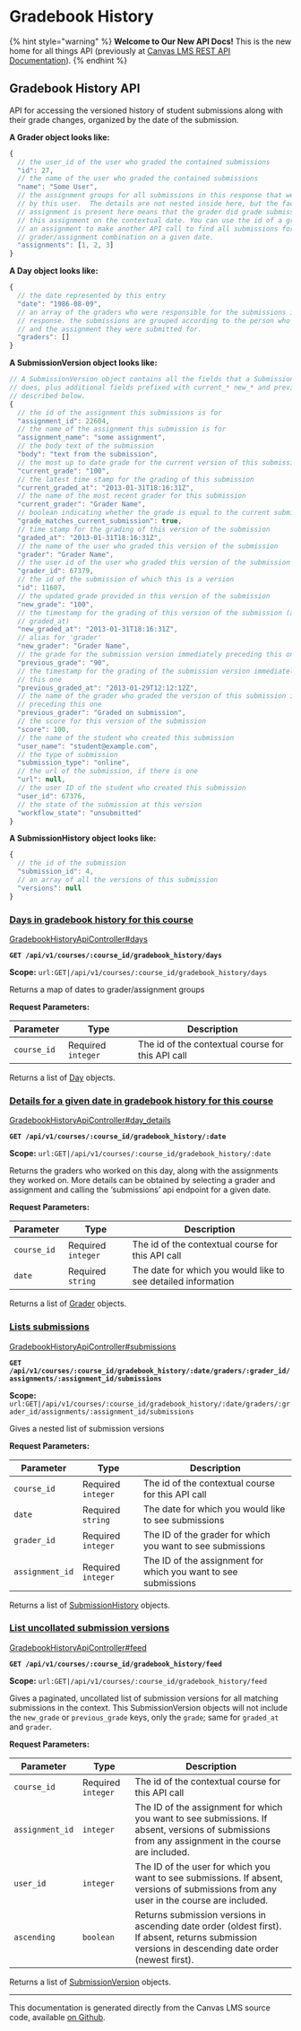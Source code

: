 # Gradebook History

{% hint style="warning" %}
**Welcome to Our New API Docs!** This is the new home for all things API (previously at [Canvas LMS REST API Documentation](https://api.instructure.com)).
{% endhint %}

## Gradebook History API

API for accessing the versioned history of student submissions along with their grade changes, organized by the date of the submission.

**A Grader object looks like:**

```js
{
  // the user_id of the user who graded the contained submissions
  "id": 27,
  // the name of the user who graded the contained submissions
  "name": "Some User",
  // the assignment groups for all submissions in this response that were graded
  // by this user.  The details are not nested inside here, but the fact that an
  // assignment is present here means that the grader did grade submissions for
  // this assignment on the contextual date. You can use the id of a grader and of
  // an assignment to make another API call to find all submissions for a
  // grader/assignment combination on a given date.
  "assignments": [1, 2, 3]
}
```

**A Day object looks like:**

```js
{
  // the date represented by this entry
  "date": "1986-08-09",
  // an array of the graders who were responsible for the submissions in this
  // response. the submissions are grouped according to the person who graded them
  // and the assignment they were submitted for.
  "graders": []
}
```

**A SubmissionVersion object looks like:**

```js
// A SubmissionVersion object contains all the fields that a Submission object
// does, plus additional fields prefixed with current_* new_* and previous_*
// described below.
{
  // the id of the assignment this submissions is for
  "assignment_id": 22604,
  // the name of the assignment this submission is for
  "assignment_name": "some assignment",
  // the body text of the submission
  "body": "text from the submission",
  // the most up to date grade for the current version of this submission
  "current_grade": "100",
  // the latest time stamp for the grading of this submission
  "current_graded_at": "2013-01-31T18:16:31Z",
  // the name of the most recent grader for this submission
  "current_grader": "Grader Name",
  // boolean indicating whether the grade is equal to the current submission grade
  "grade_matches_current_submission": true,
  // time stamp for the grading of this version of the submission
  "graded_at": "2013-01-31T18:16:31Z",
  // the name of the user who graded this version of the submission
  "grader": "Grader Name",
  // the user id of the user who graded this version of the submission
  "grader_id": 67379,
  // the id of the submission of which this is a version
  "id": 11607,
  // the updated grade provided in this version of the submission
  "new_grade": "100",
  // the timestamp for the grading of this version of the submission (alias for
  // graded_at)
  "new_graded_at": "2013-01-31T18:16:31Z",
  // alias for 'grader'
  "new_grader": "Grader Name",
  // the grade for the submission version immediately preceding this one
  "previous_grade": "90",
  // the timestamp for the grading of the submission version immediately preceding
  // this one
  "previous_graded_at": "2013-01-29T12:12:12Z",
  // the name of the grader who graded the version of this submission immediately
  // preceding this one
  "previous_grader": "Graded on submission",
  // the score for this version of the submission
  "score": 100,
  // the name of the student who created this submission
  "user_name": "student@example.com",
  // the type of submission
  "submission_type": "online",
  // the url of the submission, if there is one
  "url": null,
  // the user ID of the student who created this submission
  "user_id": 67376,
  // the state of the submission at this version
  "workflow_state": "unsubmitted"
}
```

**A SubmissionHistory object looks like:**

```js
{
  // the id of the submission
  "submission_id": 4,
  // an array of all the versions of this submission
  "versions": null
}
```

### [Days in gradebook history for this course](#method.gradebook_history_api.days) <a href="#method.gradebook_history_api.days" id="method.gradebook_history_api.days"></a>

[GradebookHistoryApiController#days](https://github.com/instructure/canvas-lms/blob/master/app/controllers/gradebook_history_api_controller.rb)

**`GET /api/v1/courses/:course_id/gradebook_history/days`**

**Scope:** `url:GET|/api/v1/courses/:course_id/gradebook_history/days`

Returns a map of dates to grader/assignment groups

**Request Parameters:**

| Parameter   | Type               | Description                                       |
| ----------- | ------------------ | ------------------------------------------------- |
| `course_id` | Required `integer` | The id of the contextual course for this API call |

Returns a list of [Day](#day) objects.

### [Details for a given date in gradebook history for this course](#method.gradebook_history_api.day_details) <a href="#method.gradebook_history_api.day_details" id="method.gradebook_history_api.day_details"></a>

[GradebookHistoryApiController#day\_details](https://github.com/instructure/canvas-lms/blob/master/app/controllers/gradebook_history_api_controller.rb)

**`GET /api/v1/courses/:course_id/gradebook_history/:date`**

**Scope:** `url:GET|/api/v1/courses/:course_id/gradebook_history/:date`

Returns the graders who worked on this day, along with the assignments they worked on. More details can be obtained by selecting a grader and assignment and calling the ‘submissions’ api endpoint for a given date.

**Request Parameters:**

| Parameter   | Type               | Description                                                   |
| ----------- | ------------------ | ------------------------------------------------------------- |
| `course_id` | Required `integer` | The id of the contextual course for this API call             |
| `date`      | Required `string`  | The date for which you would like to see detailed information |

Returns a list of [Grader](#grader) objects.

### [Lists submissions](#method.gradebook_history_api.submissions) <a href="#method.gradebook_history_api.submissions" id="method.gradebook_history_api.submissions"></a>

[GradebookHistoryApiController#submissions](https://github.com/instructure/canvas-lms/blob/master/app/controllers/gradebook_history_api_controller.rb)

**`GET /api/v1/courses/:course_id/gradebook_history/:date/graders/:grader_id/assignments/:assignment_id/submissions`**

**Scope:** `url:GET|/api/v1/courses/:course_id/gradebook_history/:date/graders/:grader_id/assignments/:assignment_id/submissions`

Gives a nested list of submission versions

**Request Parameters:**

| Parameter       | Type               | Description                                                    |
| --------------- | ------------------ | -------------------------------------------------------------- |
| `course_id`     | Required `integer` | The id of the contextual course for this API call              |
| `date`          | Required `string`  | The date for which you would like to see submissions           |
| `grader_id`     | Required `integer` | The ID of the grader for which you want to see submissions     |
| `assignment_id` | Required `integer` | The ID of the assignment for which you want to see submissions |

Returns a list of [SubmissionHistory](#submissionhistory) objects.

### [List uncollated submission versions](#method.gradebook_history_api.feed) <a href="#method.gradebook_history_api.feed" id="method.gradebook_history_api.feed"></a>

[GradebookHistoryApiController#feed](https://github.com/instructure/canvas-lms/blob/master/app/controllers/gradebook_history_api_controller.rb)

**`GET /api/v1/courses/:course_id/gradebook_history/feed`**

**Scope:** `url:GET|/api/v1/courses/:course_id/gradebook_history/feed`

Gives a paginated, uncollated list of submission versions for all matching submissions in the context. This SubmissionVersion objects will not include the `new_grade` or `previous_grade` keys, only the `grade`; same for `graded_at` and `grader`.

**Request Parameters:**

| Parameter       | Type               | Description                                                                                                                                         |
| --------------- | ------------------ | --------------------------------------------------------------------------------------------------------------------------------------------------- |
| `course_id`     | Required `integer` | The id of the contextual course for this API call                                                                                                   |
| `assignment_id` | `integer`          | The ID of the assignment for which you want to see submissions. If absent, versions of submissions from any assignment in the course are included.  |
| `user_id`       | `integer`          | The ID of the user for which you want to see submissions. If absent, versions of submissions from any user in the course are included.              |
| `ascending`     | `boolean`          | Returns submission versions in ascending date order (oldest first). If absent, returns submission versions in descending date order (newest first). |

Returns a list of [SubmissionVersion](#submissionversion) objects.

***

This documentation is generated directly from the Canvas LMS source code, available [on Github](https://github.com/instructure/canvas-lms).
